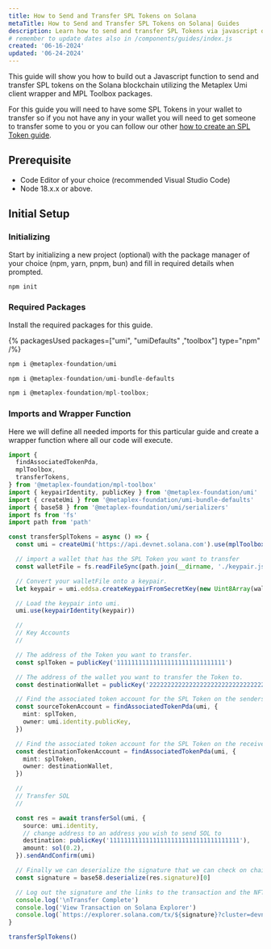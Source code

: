 ```yaml
---
title: How to Send and Transfer SPL Tokens on Solana
metaTitle: How to Send and Transfer SPL Tokens on Solana| Guides
description: Learn how to send and transfer SPL Tokens via javascript on the Solana blockchain wih Metaplex packages.
# remember to update dates also in /components/guides/index.js
created: '06-16-2024'
updated: '06-24-2024'
---
```


This guide will show you how to build out a Javascript function to send and transfer SPL tokens on the Solana blockchain utilizing the Metaplex Umi client wrapper and MPL Toolbox packages.

For this guide you will need to have some SPL Tokens in your wallet to transfer so if you not have any in your wallet you will need to get someone to transfer some to you or you can follow our other [how to create an SPL Token guide](/guides/javascript/how-to-create-an-spl-token-on-solana).

## Prerequisite

- Code Editor of your choice (recommended Visual Studio Code)
- Node 18.x.x or above.

## Initial Setup

### Initializing

Start by initializing a new project (optional) with the package manager of your choice (npm, yarn, pnpm, bun) and fill in required details when prompted.

```js
npm init
```

### Required Packages

Install the required packages for this guide.

{% packagesUsed packages=["umi", "umiDefaults" ,"toolbox"] type="npm" /%}

```js
npm i @metaplex-foundation/umi
```

```js
npm i @metaplex-foundation/umi-bundle-defaults
```

```js
npm i @metaplex-foundation/mpl-toolbox;
```

### Imports and Wrapper Function

Here we will define all needed imports for this particular guide and create a wrapper function where all our code will execute.

```ts
import {
  findAssociatedTokenPda,
  mplToolbox,
  transferTokens,
} from '@metaplex-foundation/mpl-toolbox'
import { keypairIdentity, publicKey } from '@metaplex-foundation/umi'
import { createUmi } from '@metaplex-foundation/umi-bundle-defaults'
import { base58 } from '@metaplex-foundation/umi/serializers'
import fs from 'fs'
import path from 'path'

const transferSplTokens = async () => {
  const umi = createUmi('https://api.devnet.solana.com').use(mplToolbox())

  // import a wallet that has the SPL Token you want to transfer
  const walletFile = fs.readFileSync(path.join(__dirname, './keypair.json'))

  // Convert your walletFile onto a keypair.
  let keypair = umi.eddsa.createKeypairFromSecretKey(new Uint8Array(walletFile))

  // Load the keypair into umi.
  umi.use(keypairIdentity(keypair))

  //
  // Key Accounts
  //

  // The address of the Token you want to transfer.
  const splToken = publicKey('111111111111111111111111111111')

  // The address of the wallet you want to transfer the Token to.
  const destinationWallet = publicKey('22222222222222222222222222222222')

  // Find the associated token account for the SPL Token on the senders wallet.
  const sourceTokenAccount = findAssociatedTokenPda(umi, {
    mint: splToken,
    owner: umi.identity.publicKey,
  })

  // Find the associated token account for the SPL Token on the receivers wallet.
  const destinationTokenAccount = findAssociatedTokenPda(umi, {
    mint: splToken,
    owner: destinationWallet,
  })

  //
  // Transfer SOL
  //

  const res = await transferSol(umi, {
    source: umi.identity,
    // change address to an address you wish to send SOL to
    destination: publicKey('111111111111111111111111111111111111'),
    amount: sol(0.2),
  }).sendAndConfirm(umi)

  // Finally we can deserialize the signature that we can check on chain.
  const signature = base58.deserialize(res.signature)[0]

  // Log out the signature and the links to the transaction and the NFT.
  console.log('\nTransfer Complete')
  console.log('View Transaction on Solana Explorer')
  console.log(`https://explorer.solana.com/tx/${signature}?cluster=devnet`)
}

transferSplTokens()
```
